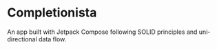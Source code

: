 # Completionista
An app built with Jetpack Compose following SOLID principles and uni-directional data flow.
